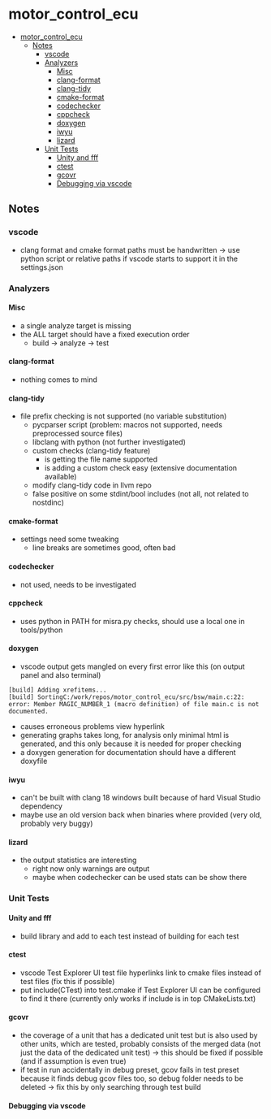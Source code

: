 # motor_control_ecu

- [motor\_control\_ecu](#motor_control_ecu)
  - [Notes](#notes)
    - [vscode](#vscode)
    - [Analyzers](#analyzers)
      - [Misc](#misc)
      - [clang-format](#clang-format)
      - [clang-tidy](#clang-tidy)
      - [cmake-format](#cmake-format)
      - [codechecker](#codechecker)
      - [cppcheck](#cppcheck)
      - [doxygen](#doxygen)
      - [iwyu](#iwyu)
      - [lizard](#lizard)
    - [Unit Tests](#unit-tests)
      - [Unity and fff](#unity-and-fff)
      - [ctest](#ctest)
      - [gcovr](#gcovr)
      - [Debugging via vscode](#debugging-via-vscode)

## Notes

### vscode
- clang format and cmake format paths must be handwritten -> use python script or relative paths if vscode starts to
support it in the settings.json

### Analyzers

#### Misc
- a single analyze target is missing
- the ALL target should have a fixed execution order
  - build -> analyze -> test

#### clang-format
- nothing comes to mind

#### clang-tidy
- file prefix checking is not supported (no variable substitution)
  - pycparser script (problem: macros not supported, needs preprocessed source files)
  - libclang with python (not further investigated)
  - custom checks (clang-tidy feature)
    - is getting the file name supported
    - is adding a custom check easy (extensive documentation available)
  - modify clang-tidy code in llvm repo
  - false positive on some stdint/bool includes (not all, not related to nostdinc)

#### cmake-format
- settings need some tweaking
  - line breaks are sometimes good, often bad

#### codechecker
- not used, needs to be investigated

#### cppcheck
- uses python in PATH for misra.py checks, should use a local one in tools/python

#### doxygen
- vscode output gets mangled on every first error like this (on output panel and also terminal)
```
[build] Adding xrefitems...
[build] SortingC:/work/repos/motor_control_ecu/src/bsw/main.c:22: error: Member MAGIC_NUMBER_1 (macro definition) of file main.c is not documented.
```
- causes erroneous problems view hyperlink
- generating graphs takes long, for analysis only minimal html is generated, and this only because it is needed for proper checking
- a doxygen generation for documentation should have a different doxyfile

#### iwyu
- can't be built with clang 18 windows built because of hard Visual Studio dependency
- maybe use an old version back when binaries where provided (very old, probably very buggy)

#### lizard
- the output statistics are interesting
  - right now only warnings are output
  - maybe when codechecker can be used stats can be show there

### Unit Tests

#### Unity and fff
- build library and add to each test instead of building for each test

#### ctest
- vscode Test Explorer UI test file hyperlinks link to cmake files instead of test files (fix this if possible)
- put include(CTest) into test.cmake if Test Explorer UI can be configured to find it there (currently only works if include is in top CMakeLists.txt)

#### gcovr
- the coverage of a unit that has a dedicated unit test but is also used by other units, which are tested, probably consists of the merged data (not just the data of the dedicated unit test) -> this should be fixed if possible (and if assumption is even true)
- if test in run accidentally in debug preset, gcov fails in test preset because it finds debug gcov files too, so debug folder needs to be deleted -> fix this by only searching through test build
#### Debugging via vscode
